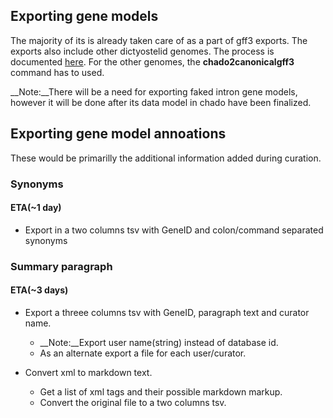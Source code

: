## Exporting gene models
The majority of its is already taken care of as a part of gff3 exports. The exports also include other dictyostelid genomes. 
The process is documented [here](http://dictybase.github.io/blog/2013/03/06/exporting-discoideum-annotations/). For the other genomes, the __chado2canonicalgff3__ command has to used.

__Note:__There will be a need for exporting faked intron gene models, however it will be done after its data model in chado have been finalized.

## Exporting gene model annoations
These would be primarilly the additional information added during curation.

### Synonyms
#### ETA(~1 day)
* Export in a two columns tsv with GeneID and colon/command separated synonyms

### Summary paragraph
#### ETA(~3 days)
* Export a  threee columns tsv with GeneID, paragraph text and curator name.
  *  __Note:__Export user name(string) instead of database id.
  * As an alternate export a file for each user/curator.

* Convert xml to markdown text.
  * Get a list of xml tags and their possible markdown markup.
  * Convert the original file to a two columns tsv.

